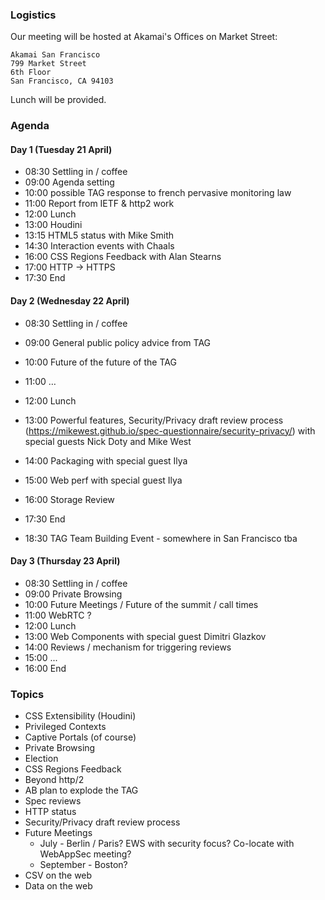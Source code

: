 ### Logistics

Our meeting will be hosted at Akamai's Offices on Market Street:

    Akamai San Francisco
    799 Market Street
    6th Floor
    San Francisco, CA 94103

Lunch will be provided.


### Agenda

#### Day 1 (Tuesday 21 April)

* 08:30 Settling in / coffee
* 09:00 Agenda setting
* 10:00 possible TAG response to french pervasive monitoring law
* 11:00 Report from IETF & http2 work
* 12:00 Lunch
* 13:00 Houdini
* 13:15 HTML5 status with Mike Smith
* 14:30 Interaction events with Chaals
* 16:00 CSS Regions Feedback with Alan Stearns
* 17:00 HTTP -> HTTPS
* 17:30 End

#### Day 2 (Wednesday 22 April)

* 08:30 Settling in / coffee
* 09:00 General public policy advice from TAG
* 10:00 Future of the future of the TAG
* 11:00 …
* 12:00 Lunch
* 13:00 Powerful features, Security/Privacy draft review process
  (https://mikewest.github.io/spec-questionnaire/security-privacy/)
  with special guests Nick Doty and Mike West
* 14:00 Packaging with special guest Ilya
* 15:00 Web perf with special guest Ilya
* 16:00 Storage Review
* 17:30 End

* 18:30 TAG Team Building Event - somewhere in San Francisco tba

#### Day 3 (Thursday 23 April)

* 08:30 Settling in / coffee
* 09:00 Private Browsing
* 10:00 Future Meetings / Future of the summit / call times
* 11:00 WebRTC ?
* 12:00 Lunch
* 13:00 Web Components with special guest Dimitri Glazkov
* 14:00 Reviews / mechanism for triggering reviews
* 15:00 ...
* 16:00 End


### Topics

* CSS Extensibility (Houdini)
* Privileged Contexts
* Captive Portals (of course)
* Private Browsing
* Election
* CSS Regions Feedback
* Beyond http/2
* AB plan to explode the TAG
* Spec reviews
* HTTP status
* Security/Privacy draft review process
* Future Meetings
  * July - Berlin / Paris? EWS with security focus? Co-locate with WebAppSec meeting?
  * September - Boston?
* CSV on the web
* Data on the web
